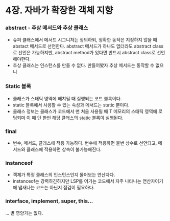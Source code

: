 # 4장. 자바가 확장한 객체 지향

### abstract - 추상 메서드와 추상 클래스

* 슈퍼 클래스에서 메서드 시그니처는 정의하되, 정확한 동작은 지정하지 않을 때 abstact 메서드로 선언한다. abstract 메서드가 하나도 없더라도 abstract class로 선언은 가능하지만, abstract method가 있다면 반드시 abstract class로 선언해야한다.
* 추상 클래스는 인스턴스를 만들 수 없다. 만들어봤자 추상 메서드는 동작할 수 없으니

### Static 블록

* 클래스가 스태틱 영역에 배치될 때 실행되는 코드 블록이다.
* static 블록에서 사용할 수 있는 속성과 메서드는 static 뿐이다.
* 클래스 정보는 클래스가 코드에서 맨 처음 사용될 때 T 메모리의 스태틱 영역에 로딩되며 이 때 단 한번 해당 클래스의 static 블록이 실행된다.

### final

* 변수, 메서드, 클래스에 적용 가능하다. 변수에 적용하면 불변 상수로 선언되고, 메서드와 클래스에 적용하면 상속이 불가능해진다.

### instanceof

* 객체가 특정 클래스의 인스턴스인지 물어보는 연산자다.
* instanceof는 강력하긴하지만 LSP를 어기는 코드에서 자주 나타나는 연산자이기에 냄새나는 코드는 아닌지 점검이 필요하다.

### interface, implement, super, this… 

… 별 영양가는 없다.
